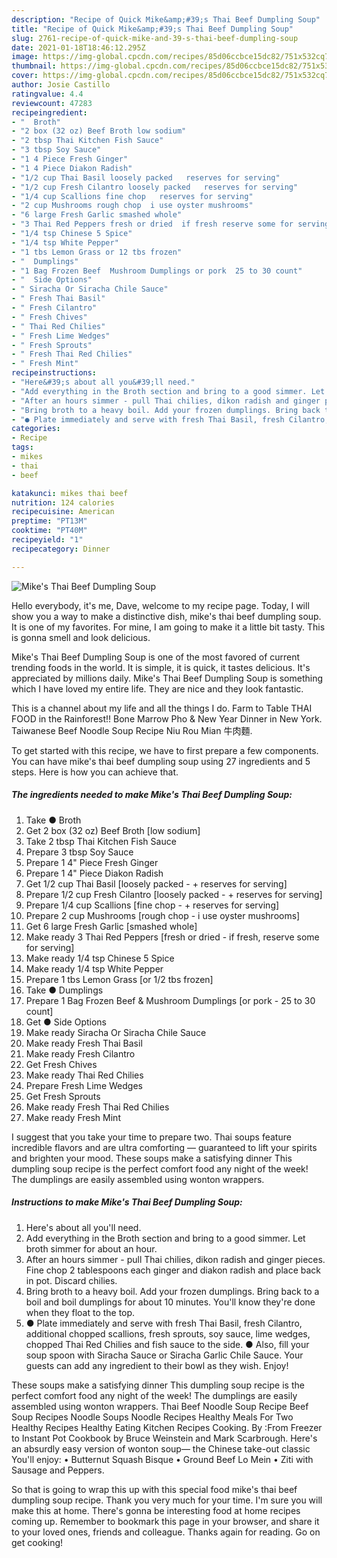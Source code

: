 ```yaml
---
description: "Recipe of Quick Mike&amp;#39;s Thai Beef Dumpling Soup"
title: "Recipe of Quick Mike&amp;#39;s Thai Beef Dumpling Soup"
slug: 2761-recipe-of-quick-mike-and-39-s-thai-beef-dumpling-soup
date: 2021-01-18T18:46:12.295Z
image: https://img-global.cpcdn.com/recipes/85d06ccbce15dc82/751x532cq70/mikes-thai-beef-dumpling-soup-recipe-main-photo.jpg
thumbnail: https://img-global.cpcdn.com/recipes/85d06ccbce15dc82/751x532cq70/mikes-thai-beef-dumpling-soup-recipe-main-photo.jpg
cover: https://img-global.cpcdn.com/recipes/85d06ccbce15dc82/751x532cq70/mikes-thai-beef-dumpling-soup-recipe-main-photo.jpg
author: Josie Castillo
ratingvalue: 4.4
reviewcount: 47283
recipeingredient:
- "  Broth"
- "2 box (32 oz) Beef Broth low sodium"
- "2 tbsp Thai Kitchen Fish Sauce"
- "3 tbsp Soy Sauce"
- "1 4 Piece Fresh Ginger"
- "1 4 Piece Diakon Radish"
- "1/2 cup Thai Basil loosely packed   reserves for serving"
- "1/2 cup Fresh Cilantro loosely packed   reserves for serving"
- "1/4 cup Scallions fine chop   reserves for serving"
- "2 cup Mushrooms rough chop  i use oyster mushrooms"
- "6 large Fresh Garlic smashed whole"
- "3 Thai Red Peppers fresh or dried  if fresh reserve some for serving"
- "1/4 tsp Chinese 5 Spice"
- "1/4 tsp White Pepper"
- "1 tbs Lemon Grass or 12 tbs frozen"
- "  Dumplings"
- "1 Bag Frozen Beef  Mushroom Dumplings or pork  25 to 30 count"
- "  Side Options"
- " Siracha Or Siracha Chile Sauce"
- " Fresh Thai Basil"
- " Fresh Cilantro"
- " Fresh Chives"
- " Thai Red Chilies"
- " Fresh Lime Wedges"
- " Fresh Sprouts"
- " Fresh Thai Red Chilies"
- " Fresh Mint"
recipeinstructions:
- "Here&#39;s about all you&#39;ll need."
- "Add everything in the Broth section and bring to a good simmer. Let broth simmer for about an hour."
- "After an hours simmer - pull Thai chilies, dikon radish and ginger pieces. Fine chop 2 tablespoons each ginger and diakon radish and place back in pot. Discard chilies."
- "Bring broth to a heavy boil. Add your frozen dumplings. Bring back to a boil and boil dumplings for about 10 minutes. You&#39;ll know they&#39;re done when they float to the top."
- "● Plate immediately and serve with fresh Thai Basil, fresh Cilantro, additional chopped scallions, fresh sprouts, soy sauce, lime wedges, chopped Thai Red Chilies and fish sauce to the side.                                                                                                  ● Also, fill your soup spoon with Siracha Sauce or Siracha Garlic Chile Sauce. Your guests can add any ingredient to their bowl as they wish. Enjoy!"
categories:
- Recipe
tags:
- mikes
- thai
- beef

katakunci: mikes thai beef 
nutrition: 124 calories
recipecuisine: American
preptime: "PT13M"
cooktime: "PT40M"
recipeyield: "1"
recipecategory: Dinner

---
```



![Mike&#39;s Thai Beef Dumpling Soup](https://img-global.cpcdn.com/recipes/85d06ccbce15dc82/751x532cq70/mikes-thai-beef-dumpling-soup-recipe-main-photo.jpg)

Hello everybody, it's me, Dave, welcome to my recipe page. Today, I will show you a way to make a distinctive dish, mike&#39;s thai beef dumpling soup. It is one of my favorites. For mine, I am going to make it a little bit tasty. This is gonna smell and look delicious.

Mike&#39;s Thai Beef Dumpling Soup is one of the most favored of current trending foods in the world. It is simple, it is quick, it tastes delicious. It's appreciated by millions daily. Mike&#39;s Thai Beef Dumpling Soup is something which I have loved my entire life. They are nice and they look fantastic.

This is a channel about my life and all the things I do. Farm to Table THAI FOOD in the Rainforest!! Bone Marrow Pho &amp; New Year Dinner in New York. Taiwanese Beef Noodle Soup Recipe Niu Rou Mian 牛肉麵.


To get started with this recipe, we have to first prepare a few components. You can have mike&#39;s thai beef dumpling soup using 27 ingredients and 5 steps. Here is how you can achieve that.

<!--inarticleads1-->

##### The ingredients needed to make Mike&#39;s Thai Beef Dumpling Soup:

1. Take  ● Broth
1. Get 2 box (32 oz) Beef Broth [low sodium]
1. Take 2 tbsp Thai Kitchen Fish Sauce
1. Prepare 3 tbsp Soy Sauce
1. Prepare 1 4&#34; Piece Fresh Ginger
1. Prepare 1 4&#34; Piece Diakon Radish
1. Get 1/2 cup Thai Basil [loosely packed - + reserves for serving]
1. Prepare 1/2 cup Fresh Cilantro [loosely packed - + reserves for serving]
1. Prepare 1/4 cup Scallions [fine chop - + reserves for serving]
1. Prepare 2 cup Mushrooms [rough chop - i use oyster mushrooms]
1. Get 6 large Fresh Garlic [smashed whole]
1. Make ready 3 Thai Red Peppers [fresh or dried - if fresh, reserve some for serving]
1. Make ready 1/4 tsp Chinese 5 Spice
1. Make ready 1/4 tsp White Pepper
1. Prepare 1 tbs Lemon Grass [or 1/2 tbs frozen]
1. Take  ● Dumplings
1. Prepare 1 Bag Frozen Beef &amp; Mushroom Dumplings [or pork - 25 to 30 count]
1. Get  ● Side Options
1. Make ready  Siracha Or Siracha Chile Sauce
1. Make ready  Fresh Thai Basil
1. Make ready  Fresh Cilantro
1. Get  Fresh Chives
1. Make ready  Thai Red Chilies
1. Prepare  Fresh Lime Wedges
1. Get  Fresh Sprouts
1. Make ready  Fresh Thai Red Chilies
1. Make ready  Fresh Mint


I suggest that you take your time to prepare two. Thai soups feature incredible flavors and are ultra comforting — guaranteed to lift your spirits and brighten your mood. These soups make a satisfying dinner This dumpling soup recipe is the perfect comfort food any night of the week! The dumplings are easily assembled using wonton wrappers. 

<!--inarticleads2-->

##### Instructions to make Mike&#39;s Thai Beef Dumpling Soup:

1. Here&#39;s about all you&#39;ll need.
1. Add everything in the Broth section and bring to a good simmer. Let broth simmer for about an hour.
1. After an hours simmer - pull Thai chilies, dikon radish and ginger pieces. Fine chop 2 tablespoons each ginger and diakon radish and place back in pot. Discard chilies.
1. Bring broth to a heavy boil. Add your frozen dumplings. Bring back to a boil and boil dumplings for about 10 minutes. You&#39;ll know they&#39;re done when they float to the top.
1. ● Plate immediately and serve with fresh Thai Basil, fresh Cilantro, additional chopped scallions, fresh sprouts, soy sauce, lime wedges, chopped Thai Red Chilies and fish sauce to the side.                                                                                                  ● Also, fill your soup spoon with Siracha Sauce or Siracha Garlic Chile Sauce. Your guests can add any ingredient to their bowl as they wish. Enjoy!


These soups make a satisfying dinner This dumpling soup recipe is the perfect comfort food any night of the week! The dumplings are easily assembled using wonton wrappers. Thai Beef Noodle Soup Recipe Beef Soup Recipes Noodle Soups Noodle Recipes Healthy Meals For Two Healthy Recipes Healthy Eating Kitchen Recipes Cooking. By :From Freezer to Instant Pot Cookbook by Bruce Weinstein and Mark Scarbrough. Here&#39;s an absurdly easy version of wonton soup— the Chinese take-out classic You&#39;ll enjoy: • Butternut Squash Bisque • Ground Beef Lo Mein • Ziti with Sausage and Peppers. 

So that is going to wrap this up with this special food mike&#39;s thai beef dumpling soup recipe. Thank you very much for your time. I'm sure you will make this at home. There's gonna be interesting food at home recipes coming up. Remember to bookmark this page in your browser, and share it to your loved ones, friends and colleague. Thanks again for reading. Go on get cooking!
